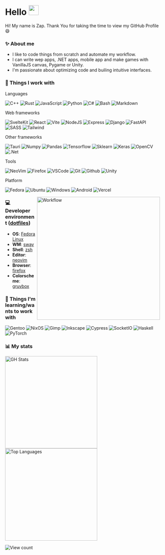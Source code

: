 # Hello <img src="https://raw.githubusercontent.com/MartinHeinz/MartinHeinz/master/wave.gif" width="32">
 
Hi! My name is Zap. Thank You for taking the time to view my GitHub Profile :smile:

### ✨ About me

 - I like to code things from scratch and automate my workflow.
 - I can write wep apps, .NET apps, mobile app and make games with VanillaJS canvas, Pygame or Unity.
 - I'm passionate about optimizing code and builing intuitive interfaces.

### 🧰 Things I work with

Languages

![C++](https://img.shields.io/badge/c++-%2300599C.svg?style=for-the-badge&logo=c%2B%2B&logoColor=white)
![Rust](https://img.shields.io/badge/Rust-000000?style=for-the-badge&logo=rust&logoColor=white)
![JavaScript](https://img.shields.io/badge/javascript-%23323330.svg?style=for-the-badge&logo=javascript&logoColor=%23F7DF1E)
![Python](https://img.shields.io/badge/python-%2314354C.svg?style=for-the-badge&logo=python&logoColor=white)
![C#](https://img.shields.io/badge/c%23-%23239120.svg?style=for-the-badge&logo=c-sharp&logoColor=white)
![Bash](https://img.shields.io/badge/shell_script-%23121011.svg?style=for-the-badge&logo=gnu-bash&logoColor=white)
![Markdown](https://img.shields.io/badge/Markdown-000000?style=for-the-badge&logo=markdown&logoColor=white)

Web frameworks

![SvelteKit](https://img.shields.io/badge/SvelteKit-FF3E00?style=for-the-badge&logo=Svelte&logoColor=white)
![React](https://img.shields.io/badge/react-%2320232a.svg?style=for-the-badge&logo=react&logoColor=%2361DAFB)
![Vite](https://img.shields.io/badge/Vite-B73BFE?style=for-the-badge&logo=vite&logoColor=FFD62E)
![NodeJS](https://img.shields.io/badge/node.js-%2343853D.svg?style=for-the-badge&logo=node-dot-js&logoColor=white)
![Express](https://img.shields.io/badge/express.js-%23404d59.svg?style=for-the-badge&logo=express&logoColor=%2361DAFB)
![Django](https://img.shields.io/badge/django-%23092E20.svg?style=for-the-badge&logo=django&logoColor=white)
![FastAPI](https://img.shields.io/badge/fastapi-109989?style=for-the-badge&logo=FASTAPI&logoColor=white)
![SASS](https://img.shields.io/badge/SASS-hotpink.svg?style=for-the-badge&logo=SASS&logoColor=white)
![Tailwind](https://img.shields.io/badge/Tailwind_CSS-38B2AC?style=for-the-badge&logo=tailwind-css&logoColor=white)

Other frameworks

![Tauri](https://img.shields.io/badge/Tauri-FFC131?style=for-the-badge&logo=Tauri&logoColor=white)
![Numpy](https://img.shields.io/badge/Numpy-777BB4?style=for-the-badge&logo=numpy&logoColor=white)
![Pandas](https://img.shields.io/badge/Pandas-2C2D72?style=for-the-badge&logo=pandas&logoColor=white)
![Tensorflow](https://img.shields.io/badge/TensorFlow-FF6F00?style=for-the-badge&logo=TensorFlow&logoColor=white)
![Sklearn](https://img.shields.io/badge/scikit_learn-F7931E?style=for-the-badge&logo=scikit-learn&logoColor=white)
![Keras](https://img.shields.io/badge/Keras-D00000?style=for-the-badge&logo=Keras&logoColor=white)
![OpenCV](https://img.shields.io/badge/OpenCV-27338e?style=for-the-badge&logo=OpenCV&logoColor=white)
![.Net](https://img.shields.io/badge/.NET-5C2D91?style=for-the-badge&logo=.net&logoColor=white)

Tools

![NeoVim](https://img.shields.io/badge/NeoVim-%2357A143.svg?&style=for-the-badge&logo=neovim&logoColor=white)
![Firefox](https://img.shields.io/badge/Firefox_Browser-FF7139?style=for-the-badge&logo=Firefox-Browser&logoColor=white)
![VSCode](https://img.shields.io/badge/VisualStudioCode-0078d7.svg?style=for-the-badge&logo=visual-studio-code&logoColor=white)
![Git](https://img.shields.io/badge/git-%23F05033.svg?style=for-the-badge&logo=git&logoColor=white)
![Github](https://img.shields.io/badge/github-%23121011.svg?style=for-the-badge&logo=github&logoColor=white)
![Unity](https://img.shields.io/badge/unity-%23000000.svg?style=for-the-badge&logo=unity&logoColor=white)

Platform

![Fedora](https://img.shields.io/badge/Fedora-294172?style=for-the-badge&logo=fedora&logoColor=white)
![Ubuntu](https://img.shields.io/badge/Ubuntu-E95420?style=for-the-badge&logo=ubuntu&logoColor=white)
![Windows](https://img.shields.io/badge/Windows-0078D6?style=for-the-badge&logo=windows&logoColor=white)
![Android](https://img.shields.io/badge/Android-3DDC84?style=for-the-badge&logo=android&logoColor=white)
![Vercel](https://img.shields.io/badge/Vercel-000000?style=for-the-badge&logo=vercel&logoColor=white)

<img alt="Workflow" align="right" width="400px" src="https://github.com/ziap/dotfiles/blob/master/screenshot.png"/>

### 💻 Developer environment ([**dotfiles**](https://github.com/ziap/dotfiles))

- **OS**: [Fedora Linux](https://getfedora.org/)
- **WM**: [sway](https://swaywm.org/)
- **Shell**: [zsh](https://www.zsh.org/)
- **Editor**: [neovim](https://neovim.io/)
- **Browser**: [firefox](https://www.mozilla.org/en-US/firefox/)
- **Colorscheme**: [gruvbox](https://github.com/morhetz/gruvbox)

### 🧪 Things I'm learning/wants to work with

![Gentoo](https://img.shields.io/badge/Gentoo-54487A?style=for-the-badge&logo=gentoo&logoColor=white)
![NixOS](https://img.shields.io/badge/NixOS-5277C3?style=for-the-badge&logo=nixos&logoColor=white)
![Gimp](https://img.shields.io/badge/gimp-5C5543?style=for-the-badge&logo=gimp&logoColor=white)
![Inkscape](https://img.shields.io/badge/Inkscape-000000?style=for-the-badge&logo=Inkscape&logoColor=white)
![Cypress](https://img.shields.io/badge/Cypress-17202C?style=for-the-badge&logo=cypress&logoColor=white)
![SocketIO](https://img.shields.io/badge/Socket.io-010101?&style=for-the-badge&logo=Socket.io&logoColor=white)
![Haskell](https://img.shields.io/badge/Haskell-5D4F85?style=for-the-badge&logo=haskell&logoColor=white)
![PyTorch](https://img.shields.io/badge/PyTorch-EE4C2C?style=for-the-badge&logo=PyTorch&logoColor=white)

### 📊 My stats


<img alt="GH Stats" width="300px" src="https://github-readme-stats.vercel.app/api?username=ziap"/>

<img alt="Top Languages" width="300px" src="https://github-readme-stats.vercel.app/api/top-langs/?username=ziap&layout=compact"/>

![View count](https://komarev.com/ghpvc/?username=ziap)
